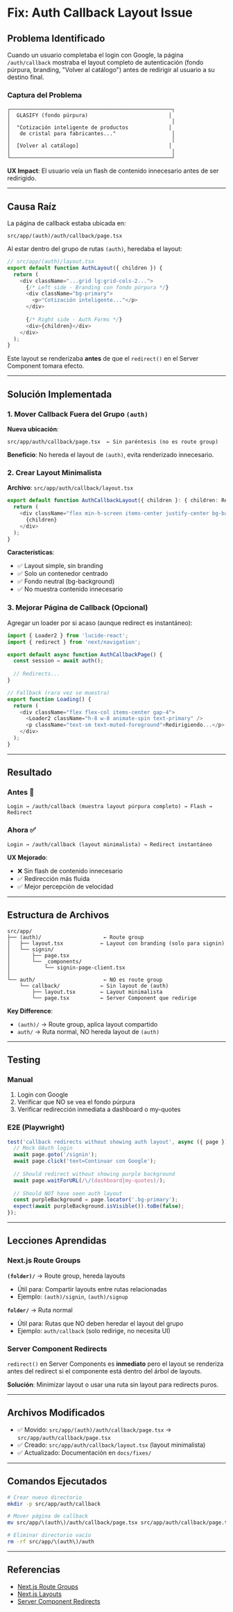# Fix: Auth Callback Layout Issue

## Problema Identificado

Cuando un usuario completaba el login con Google, la página `/auth/callback` mostraba el layout completo de autenticación (fondo púrpura, branding, "Volver al catálogo") antes de redirigir al usuario a su destino final.

### Captura del Problema

```
┌────────────────────────────────────────────────────┐
│  GLASIFY (fondo púrpura)                          │
│                                                    │
│  "Cotización inteligente de productos             │
│   de cristal para fabricantes..."                  │
│                                                    │
│  [Volver al catálogo]                             │
│                                                    │
└────────────────────────────────────────────────────┘
```

**UX Impact**: El usuario veía un flash de contenido innecesario antes de ser redirigido.

---

## Causa Raíz

La página de callback estaba ubicada en:
```
src/app/(auth)/auth/callback/page.tsx
```

Al estar dentro del grupo de rutas `(auth)`, heredaba el layout:
```typescript
// src/app/(auth)/layout.tsx
export default function AuthLayout({ children }) {
  return (
    <div className="...grid lg:grid-cols-2...">
      {/* Left side - Branding con fondo púrpura */}
      <div className="bg-primary">
        <p>"Cotización inteligente..."</p>
      </div>
      
      {/* Right side - Auth Forms */}
      <div>{children}</div>
    </div>
  );
}
```

Este layout se renderizaba **antes** de que el `redirect()` en el Server Component tomara efecto.

---

## Solución Implementada

### 1. Mover Callback Fuera del Grupo `(auth)`

**Nueva ubicación**:
```
src/app/auth/callback/page.tsx  ← Sin paréntesis (no es route group)
```

**Beneficio**: No hereda el layout de `(auth)`, evita renderizado innecesario.

### 2. Crear Layout Minimalista

**Archivo**: `src/app/auth/callback/layout.tsx`

```typescript
export default function AuthCallbackLayout({ children }: { children: React.ReactNode }) {
  return (
    <div className="flex min-h-screen items-center justify-center bg-background">
      {children}
    </div>
  );
}
```

**Características**:
- ✅ Layout simple, sin branding
- ✅ Solo un contenedor centrado
- ✅ Fondo neutral (bg-background)
- ✅ No muestra contenido innecesario

### 3. Mejorar Página de Callback (Opcional)

Agregar un loader por si acaso (aunque redirect es instantáneo):

```typescript
import { Loader2 } from 'lucide-react';
import { redirect } from 'next/navigation';

export default async function AuthCallbackPage() {
  const session = await auth();
  
  // Redirects...
}

// Fallback (rara vez se muestra)
export function Loading() {
  return (
    <div className="flex flex-col items-center gap-4">
      <Loader2 className="h-8 w-8 animate-spin text-primary" />
      <p className="text-sm text-muted-foreground">Redirigiendo...</p>
    </div>
  );
}
```

---

## Resultado

### Antes 🔴
```
Login → /auth/callback (muestra layout púrpura completo) → Flash → Redirect
```

### Ahora ✅
```
Login → /auth/callback (layout minimalista) → Redirect instantáneo
```

**UX Mejorado**:
- ❌ Sin flash de contenido innecesario
- ✅ Redirección más fluida
- ✅ Mejor percepción de velocidad

---

## Estructura de Archivos

```
src/app/
├── (auth)/                    ← Route group
│   ├── layout.tsx            ← Layout con branding (solo para signin)
│   └── signin/
│       ├── page.tsx
│       └── _components/
│           └── signin-page-client.tsx
│
└── auth/                      ← NO es route group
    └── callback/             ← Sin layout de (auth)
        ├── layout.tsx        ← Layout minimalista
        └── page.tsx          ← Server Component que redirige
```

**Key Difference**:
- `(auth)/` → Route group, aplica layout compartido
- `auth/` → Ruta normal, NO hereda layout de `(auth)`

---

## Testing

### Manual

1. Login con Google
2. Verificar que NO se vea el fondo púrpura
3. Verificar redirección inmediata a dashboard o my-quotes

### E2E (Playwright)

```typescript
test('callback redirects without showing auth layout', async ({ page }) => {
  // Mock OAuth login
  await page.goto('/signin');
  await page.click('text=Continuar con Google');
  
  // Should redirect without showing purple background
  await page.waitForURL(/\/(dashboard|my-quotes)/);
  
  // Should NOT have seen auth layout
  const purpleBackground = page.locator('.bg-primary');
  expect(await purpleBackground.isVisible()).toBe(false);
});
```

---

## Lecciones Aprendidas

### Next.js Route Groups

**`(folder)/`** → Route group, hereda layouts
- Útil para: Compartir layouts entre rutas relacionadas
- Ejemplo: `(auth)/signin`, `(auth)/signup`

**`folder/`** → Ruta normal
- Útil para: Rutas que NO deben heredar el layout del grupo
- Ejemplo: `auth/callback` (solo redirige, no necesita UI)

### Server Component Redirects

`redirect()` en Server Components es **inmediato** pero el layout se renderiza antes del redirect si el componente está dentro del árbol de layouts.

**Solución**: Minimizar layout o usar una ruta sin layout para redirects puros.

---

## Archivos Modificados

- ✅ Movido: `src/app/(auth)/auth/callback/page.tsx` → `src/app/auth/callback/page.tsx`
- ✅ Creado: `src/app/auth/callback/layout.tsx` (layout minimalista)
- ✅ Actualizado: Documentación en `docs/fixes/`

---

## Comandos Ejecutados

```bash
# Crear nuevo directorio
mkdir -p src/app/auth/callback

# Mover página de callback
mv src/app/\(auth\)/auth/callback/page.tsx src/app/auth/callback/page.tsx

# Eliminar directorio vacío
rm -rf src/app/\(auth\)/auth
```

---

## Referencias

- [Next.js Route Groups](https://nextjs.org/docs/app/building-your-application/routing/route-groups)
- [Next.js Layouts](https://nextjs.org/docs/app/building-your-application/routing/layouts-and-templates)
- [Server Component Redirects](https://nextjs.org/docs/app/api-reference/functions/redirect)
